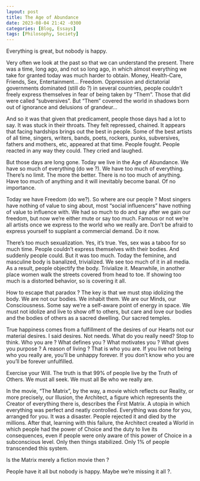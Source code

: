 ```yaml
---
layout: post
title: The Age of Abundance
date: 2023-08-04 21:42 -0300
categories: [Blog, Essays]
tags: [Philosophy, Society]
---
```



Everything is great, but nobody is happy.


Very often we look at the past so that we can understand the present. There was a time, long ago, and not so long ago, in which almost everything we take for granted today was much harder to obtain. Money, Health-Care, Friends, Sex, Entertainment… Freedom. Oppression and dictatorial governments dominated (still do ?) in several countries, people couldn’t freely express themselves in fear of being taken by “Them”. Those that did were called “subversives”. But “Them” covered the world in shadows born out of ignorance and delusions of grandeur…

And so it was that given that predicament, people those days had a lot to say. It was stuck in their throats. They felt repressed, chained. It appears that facing hardships brings out the best in people. Some of the best artists of all time, singers, writers, bands, poets, rockers, punks, subversives, fathers and mothers, etc, appeared at that time. People fought. People reacted in any way they could. They cried and laughed.

But those days are long gone. Today we live in the Age of Abundance. We have so much of everything (do we ?). We have too much of everything. There’s no limit. The more the better. There is no too much of anything. Have too much of anything and it will inevitably become banal. Of no importance.

Today we have Freedom (do we?). So where are our people ? Most singers have nothing of value to sing about, most “social influencers” have nothing of value to influence with. We had so much to do and say after we gain our freedom, but now we’re either mute or say too much. Famous or not we’re all artists once we express to the world who we really are. Don’t be afraid to express yourself to supplant a commercial demand. Do it now.

There’s too much sexualization. Yes, it’s true. Yes, sex was a taboo for so much time. People couldn’t express themselves with their bodies. And suddenly people could. But it was too much. Today the feminine, and masculine body is banalized, trivialized. We see too much of it in all media. As a result, people objectify the body. Trivialize it. Meanwhile, in another place women walk the streets covered from head to toe. If showing too much is a distorted behavior, so is covering it all.

How to escape that paradox ? The key is that we must stop idolizing the body. We are not our bodies. We inhabit them. We are our Minds, our Consciousness. Some say we’re a self-aware point of energy in space. We must not idolize and live to show off to others, but care and love our bodies and the bodies of others as a sacred dwelling. Our sacred temples.

True happiness comes from a fulfillment of the desires of our Hearts not our material desires. I said desires. Not needs. What do you really need? Stop to think. Who you are ? What defines you ? What motivates you ? What gives you purpose ? A reason of living ? That is who you are. If you live not being who you really are, you’ll be unhappy forever. If you don’t know who you are you’ll be forever unfulfilled.

Exercise your Will. The truth is that 99% of people live by the Truth of Others. We must all seek. We must all Be who we really are.

In the movie, “The Matrix”, by the way, a movie which reflects our Reality, or more precisely, our Illusion, the Architect, a figure which represents the Creator of everything there is, describes the First Matrix. A utopia in which everything was perfect and neatly controlled. Everything was done for you, arranged for you. It was a disaster. People rejected it and died by the millions. After that, learning with this failure, the Architect created a World in which people had the power of Choice and the duty to live its consequences, even if people were only aware of this power of Choice in a subconscious level. Only then things stabilized. Only 1% of people transcended this system.

Is the Matrix merely a fiction movie then ?

People have it all but nobody is happy. Maybe we’re missing it all ?.
